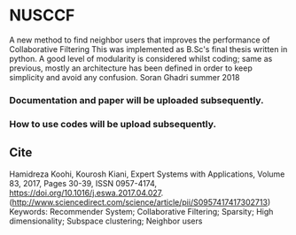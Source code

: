 # NUSCCF
A new method to find neighbor users that improves the performance of Collaborative Filtering
This was implemented as B.Sc's final thesis written in python. A good level of modularity is considered whilst coding; same as previous, mostly an architecture has been defined in order to keep simplicity and avoid any confusion.
Soran Ghadri summer 2018

### Documentation and paper will be uploaded subsequently.
### How to use codes will be upload subsequently.

## Cite
Hamidreza Koohi, Kourosh Kiani,
Expert Systems with Applications,
Volume 83,
2017,
Pages 30-39,
ISSN 0957-4174,
https://doi.org/10.1016/j.eswa.2017.04.027.
(http://www.sciencedirect.com/science/article/pii/S0957417417302713)
Keywords: Recommender System; Collaborative Filtering; Sparsity; High dimensionality; Subspace clustering; Neighbor users
